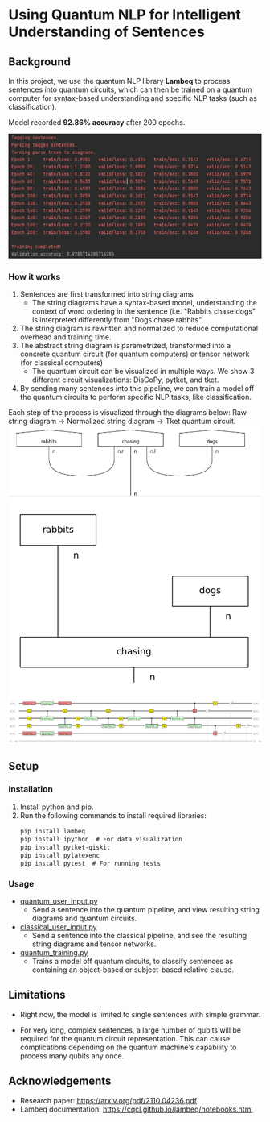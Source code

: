 # Using Quantum NLP for Intelligent Understanding of Sentences

## Background

In this project, we use the quantum NLP library **Lambeq** to process sentences into quantum circuits, which can then be trained on a quantum computer for syntax-based understanding and specific NLP tasks (such as classification).

Model recorded **92.86% accuracy** after 200 epochs.

![Results](docs/screenshots/QuantumTrainingResults.PNG)

### How it works

1. Sentences are first transformed into string diagrams
   - The string diagrams have a syntax-based model, understanding the context of word ordering in the sentence (i.e. "Rabbits chase dogs" is interpreted differently from "Dogs chase rabbits".
3. The string diagram is rewritten and normalized to reduce computational overhead and training time.
4. The abstract string diagram is parametrized, transformed into a concrete quantum circuit (for quantum computers) or tensor network (for classical computers)
   - The quantum circuit can be visualized in multiple ways. We show 3 different circuit visualizations: DisCoPy, pytket, and tket.
5. By sending many sentences into this pipeline, we can train a model off the quantum circuits to perform specific NLP tasks, like classification. 

Each step of the process is visualized through the diagrams below: Raw string diagram -> Normalized string diagram -> Tket quantum circuit. 
![1](docs/screenshots/RabbitsStringDiagram.PNG)
![2](docs/screenshots/RabbitsNormalizedStringDiagram.png)
![3](docs/screenshots/RabbitsTketCircuit.png)

## Setup

### Installation

1. Install python and pip. 
2. Run the following commands to install required libraries:
   ```
   pip install lambeq 
   pip install ipython  # For data visualization
   pip install pytket-qiskit
   pip install pylatexenc
   pip install pytest  # For running tests
   ```
   
### Usage

- [quantum_user_input.py](app/src/main/quantum_user_input.py)
  - Send a sentence into the quantum pipeline, and view resulting string diagrams and quantum circuits.
- [classical_user_input.py](app/src/main/classical_user_input.py)
  - Send a sentence into the classical pipeline, and see the resulting string diagrams and tensor networks.
- [quantum_training.py](app/src/main/quantum_training.py)
  - Trains a model off quantum circuits, to classify sentences as containing an object-based or subject-based relative clause.

## Limitations

- Right now, the model is limited to single sentences with simple grammar. 

- For very long, complex sentences, a large number of qubits will be required for the quantum circuit representation. This can cause complications depending on the quantum machine's capability to process many qubits any once.

## Acknowledgements
- Research paper: https://arxiv.org/pdf/2110.04236.pdf
- Lambeq documentation: https://cqcl.github.io/lambeq/notebooks.html
